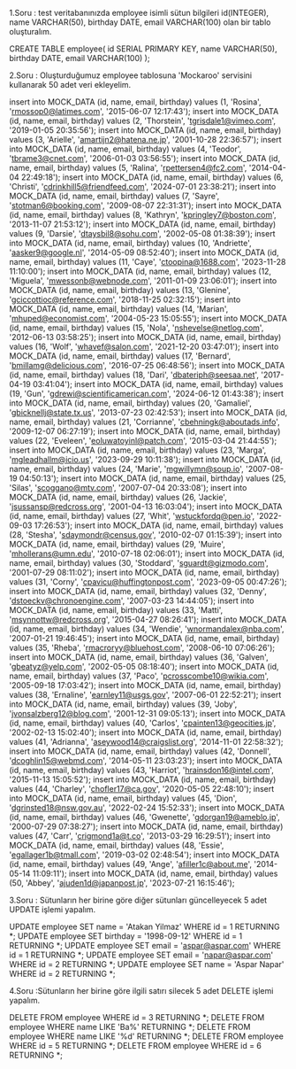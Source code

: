 1.Soru : test veritabanınızda employee isimli sütun bilgileri id(INTEGER), name VARCHAR(50), birthday DATE, email VARCHAR(100) olan bir tablo oluşturalım.

CREATE TABLE employee(
	id SERIAL PRIMARY KEY,
	name VARCHAR(50),
	birthday DATE,
	email VARCHAR(100)
);

2.Soru : Oluşturduğumuz employee tablosuna 'Mockaroo' servisini kullanarak 50 adet veri ekleyelim.


insert into MOCK_DATA (id, name, email, birthday) values (1, 'Rosina', 'rmossop0@latimes.com', '2015-06-07 12:17:43');
insert into MOCK_DATA (id, name, email, birthday) values (2, 'Thorstein', 'tgrisdale1@vimeo.com', '2019-01-05 20:35:56');
insert into MOCK_DATA (id, name, email, birthday) values (3, 'Arielle', 'amartijn2@hatena.ne.jp', '2001-10-28 22:36:57');
insert into MOCK_DATA (id, name, email, birthday) values (4, 'Teodor', 'tbrame3@cnet.com', '2006-01-03 03:56:55');
insert into MOCK_DATA (id, name, email, birthday) values (5, 'Ralina', 'rpettersen4@fc2.com', '2014-04-04 22:49:18');
insert into MOCK_DATA (id, name, email, birthday) values (6, 'Christi', 'cdrinkhill5@friendfeed.com', '2024-07-01 23:38:21');
insert into MOCK_DATA (id, name, email, birthday) values (7, 'Sayre', 'stotman6@booking.com', '2009-08-07 22:31:31');
insert into MOCK_DATA (id, name, email, birthday) values (8, 'Kathryn', 'kpringley7@boston.com', '2013-11-07 21:53:12');
insert into MOCK_DATA (id, name, email, birthday) values (9, 'Darsie', 'dtaysbil8@sohu.com', '2002-05-08 01:38:39');
insert into MOCK_DATA (id, name, email, birthday) values (10, 'Andriette', 'aasker9@google.nl', '2014-05-09 08:52:40');
insert into MOCK_DATA (id, name, email, birthday) values (11, 'Caye', 'ctoopina@1688.com', '2023-11-28 11:10:00');
insert into MOCK_DATA (id, name, email, birthday) values (12, 'Miguela', 'mwessonb@webnode.com', '2011-01-09 23:06:01');
insert into MOCK_DATA (id, name, email, birthday) values (13, 'Glenine', 'gciccottioc@reference.com', '2018-11-25 02:32:15');
insert into MOCK_DATA (id, name, email, birthday) values (14, 'Marian', 'mhuped@economist.com', '2004-05-23 15:05:55');
insert into MOCK_DATA (id, name, email, birthday) values (15, 'Nola', 'nshevelse@netlog.com', '2012-06-13 03:58:25');
insert into MOCK_DATA (id, name, email, birthday) values (16, 'Wolf', 'whavef@salon.com', '2021-12-20 03:47:01');
insert into MOCK_DATA (id, name, email, birthday) values (17, 'Bernard', 'bmillamg@delicious.com', '2016-07-25 06:48:56');
insert into MOCK_DATA (id, name, email, birthday) values (18, 'Dari', 'dbateriph@seesaa.net', '2017-04-19 03:41:04');
insert into MOCK_DATA (id, name, email, birthday) values (19, 'Gun', 'gdrewi@scientificamerican.com', '2024-06-12 01:43:38');
insert into MOCK_DATA (id, name, email, birthday) values (20, 'Gamaliel', 'gbicknellj@state.tx.us', '2013-07-23 02:42:53');
insert into MOCK_DATA (id, name, email, birthday) values (21, 'Corrianne', 'cbehningk@aboutads.info', '2009-12-07 06:27:19');
insert into MOCK_DATA (id, name, email, birthday) values (22, 'Eveleen', 'eoluwatoyinl@patch.com', '2015-03-04 21:44:55');
insert into MOCK_DATA (id, name, email, birthday) values (23, 'Marga', 'mgleadhallm@icio.us', '2023-09-29 10:11:38');
insert into MOCK_DATA (id, name, email, birthday) values (24, 'Marie', 'mgwillymn@soup.io', '2007-08-19 04:50:13');
insert into MOCK_DATA (id, name, email, birthday) values (25, 'Silas', 'scoggano@mtv.com', '2007-07-04 20:33:08');
insert into MOCK_DATA (id, name, email, birthday) values (26, 'Jackie', 'jsussansp@redcross.org', '2001-04-13 16:03:04');
insert into MOCK_DATA (id, name, email, birthday) values (27, 'Whit', 'wstuckfordq@pen.io', '2022-09-03 17:26:53');
insert into MOCK_DATA (id, name, email, birthday) values (28, 'Stesha', 'sdaymondr@census.gov', '2010-02-07 01:15:39');
insert into MOCK_DATA (id, name, email, birthday) values (29, 'Muire', 'mhollerans@umn.edu', '2010-07-18 02:06:01');
insert into MOCK_DATA (id, name, email, birthday) values (30, 'Stoddard', 'sguardt@gizmodo.com', '2001-07-29 08:11:02');
insert into MOCK_DATA (id, name, email, birthday) values (31, 'Corny', 'cpavicu@huffingtonpost.com', '2023-09-05 00:47:26');
insert into MOCK_DATA (id, name, email, birthday) values (32, 'Denny', 'dstoeckv@chronoengine.com', '2007-03-23 14:44:05');
insert into MOCK_DATA (id, name, email, birthday) values (33, 'Matti', 'msynnottw@redcross.org', '2015-04-27 08:26:41');
insert into MOCK_DATA (id, name, email, birthday) values (34, 'Wendie', 'wnormandalex@nba.com', '2007-01-21 19:46:45');
insert into MOCK_DATA (id, name, email, birthday) values (35, 'Rheba', 'rmacroryy@bluehost.com', '2008-06-10 07:06:26');
insert into MOCK_DATA (id, name, email, birthday) values (36, 'Galven', 'gbeatyz@yelp.com', '2002-05-05 08:18:40');
insert into MOCK_DATA (id, name, email, birthday) values (37, 'Paco', 'pcrosscombe10@wikia.com', '2005-09-18 17:03:42');
insert into MOCK_DATA (id, name, email, birthday) values (38, 'Ernaline', 'earnley11@usgs.gov', '2007-06-01 22:52:21');
insert into MOCK_DATA (id, name, email, birthday) values (39, 'Joby', 'jvonsalzberg12@blog.com', '2001-12-31 09:05:13');
insert into MOCK_DATA (id, name, email, birthday) values (40, 'Carlos', 'cpainten13@geocities.jp', '2002-02-13 15:02:40');
insert into MOCK_DATA (id, name, email, birthday) values (41, 'Adrianna', 'aseywood14@craigslist.org', '2014-11-01 22:58:32');
insert into MOCK_DATA (id, name, email, birthday) values (42, 'Donnell', 'dcoghlin15@webmd.com', '2014-05-11 23:03:23');
insert into MOCK_DATA (id, name, email, birthday) values (43, 'Harriot', 'hrainsdon16@intel.com', '2015-11-13 15:05:52');
insert into MOCK_DATA (id, name, email, birthday) values (44, 'Charley', 'chofler17@ca.gov', '2020-05-05 22:48:10');
insert into MOCK_DATA (id, name, email, birthday) values (45, 'Dion', 'dgrinsted18@nsw.gov.au', '2022-02-24 15:52:33');
insert into MOCK_DATA (id, name, email, birthday) values (46, 'Gwenette', 'gdorgan19@ameblo.jp', '2000-07-29 07:38:27');
insert into MOCK_DATA (id, name, email, birthday) values (47, 'Carr', 'crigmond1a@t.co', '2013-03-29 16:29:51');
insert into MOCK_DATA (id, name, email, birthday) values (48, 'Essie', 'egallager1b@tmall.com', '2019-03-02 02:48:54');
insert into MOCK_DATA (id, name, email, birthday) values (49, 'Ange', 'afiller1c@about.me', '2014-05-14 11:09:11');
insert into MOCK_DATA (id, name, email, birthday) values (50, 'Abbey', 'ajuden1d@japanpost.jp', '2023-07-21 16:15:46');

3.Soru : Sütunların her birine göre diğer sütunları güncelleyecek 5 adet UPDATE işlemi yapalım.

UPDATE employee SET name = 'Atakan Yilmaz' WHERE id = 1 RETURNING *;
UPDATE employee SET birthday = '1998-09-12' WHERE id = 1 RETURNING *;
UPDATE employee SET email = 'aspar@aspar.com' WHERE id = 1 RETURNING *;
UPDATE employee SET email = 'napar@aspar.com' WHERE id = 2 RETURNING *;
UPDATE employee SET name = 'Aspar Napar' WHERE id = 2 RETURNING *;

4.Soru :Sütunların her birine göre ilgili satırı silecek 5 adet DELETE işlemi yapalım.

DELETE FROM employee WHERE id = 3 RETURNING *;
DELETE FROM employee WHERE name LIKE 'Ba%' RETURNING *;
DELETE FROM employee WHERE name LIKE '%d' RETURNING *;
DELETE FROM employee WHERE id = 5 RETURNING *;
DELETE FROM employee WHERE id = 6 RETURNING *;
